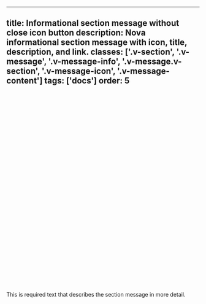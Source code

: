 <!--
 *              © 2025 Visa
 *
 * Licensed under the Apache License, Version 2.0 (the "License");
 * you may not use this file except in compliance with the License.
 * You may obtain a copy of the License at
 *
 *         http://www.apache.org/licenses/LICENSE-2.0
 *
 * Unless required by applicable law or agreed to in writing, software
 * distributed under the License is distributed on an "AS IS" BASIS,
 * WITHOUT WARRANTIES OR CONDITIONS OF ANY KIND, either express or implied.
 * See the License for the specific language governing permissions and
 * limitations under the License.
 *
 -->
---
title: Informational section message without close icon button
description: Nova informational section message with icon, title, description, and link.
classes:
  ['.v-section', '.v-message', '.v-message-info', '.v-message.v-section', '.v-message-icon', '.v-message-content']
tags: ['docs']
order: 5
---

<div class="v-message v-message-info v-section">
  <svg aria-hidden="false" aria-label="Information" class="v-icon v-icon-visa v-icon-low v-message-icon" focusable="false" viewbox="0 0 24 24">
    <use href="#visa-information-low">
    </use>
  </svg>
  <div class="v-message-content v-pl-2 v-pb-2">
    <p>
      This is required text that describes the section message in more detail.
    </p>
  </div>
</div>
